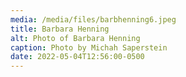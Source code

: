 ```yaml
---
media: /media/files/barbhenning6.jpeg
title: Barbara Henning
alt: Photo of Barbara Henning
caption: Photo by Michah Saperstein
date: 2022-05-04T12:56:00-0500
---
```


